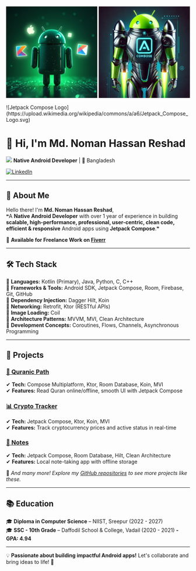 <p align="center">
  <img src="https://github.com/nomanreshad/nomanreshad/blob/main/android-robot.png" width="250"/>
  <img src="https://github.com/nomanreshad/nomanreshad/blob/main/android-robot-jetpack-compose-logo.png" width="250"/>
</p>
![Jetpack Compose Logo](https://upload.wikimedia.org/wikipedia/commons/a/a6/Jetpack_Compose_Logo.svg)

# 👋 Hi, I'm Md. Noman Hassan Reshad  
<img src="https://upload.wikimedia.org/wikipedia/commons/6/66/Android_robot.png" width="25"/> **Native Android Developer** | 📍 Bangladesh  

[![LinkedIn](https://img.shields.io/badge/LinkedIn-nomanreshad-0077B5?style=flat&logo=linkedin)](https://linkedin.com/in/nomanreshad)  

---

## 📝 About Me  
Hello there! I'm **Md. Noman Hassan Reshad**,  
❝A **Native Android Developer** with over 1 year of experience in building **scalable, high-performance, professional, user-centric, clean code, efficient & responsive** Android apps using **Jetpack Compose**.❞  

💼 **Available for Freelance Work on [Fiverr](https://www.fiverr.com/noman_reshad)**

---

## 🛠 Tech Stack  
🔹 **Languages:** Kotlin (Primary), Java, Python, C, C++  
🔹 **Frameworks & Tools:** Android SDK, Jetpack Compose, Room, Firebase, Git, GitHub  
🔹 **Dependency Injection:** Dagger Hilt, Koin  
🔹 **Networking:** Retrofit, Ktor (RESTful APIs)  
🔹 **Image Loading:** Coil  
🔹 **Architecture Patterns:** MVVM, MVI, Clean Architecture  
🔹 **Development Concepts:** Coroutines, Flows, Channels, Asynchronous Programming  

---

## 🚀 Projects  

### [📖 Quranic Path](https://github.com/QuranicPath)  
✔ **Tech:** Compose Multiplatform, Ktor, Room Database, Koin, MVI  
✔ **Features:** Read Quran online/offline, smooth UI with Jetpack Compose  

### [📊 Crypto Tracker](https://github.com/CryptoTracker)  
✔ **Tech:** Jetpack Compose, Ktor, Koin, MVI  
✔ **Features:** Track cryptocurrency prices and active status in real-time  

### [📝 Notes](https://github.com/Notes)  
✔ **Tech:** Jetpack Compose, Room Database, Hilt, Clean Architecture  
✔ **Features:** Local note-taking app with offline storage  

🔹 *And many more! Explore my [GitHub repositories](https://github.com/nomanreshad) to see more projects like these.*  

---

## 📚 Education  
🎓 **Diploma in Computer Science** – NIIST, Sreepur (2022 - 2027)  
🎓 **SSC - 10th Grade** – Daffodil School & College, Vadail (2020 - 2021) **- GPA: 4.94**  

---

💡 **Passionate about building impactful Android apps!** Let's collaborate and bring ideas to life! 🚀  
